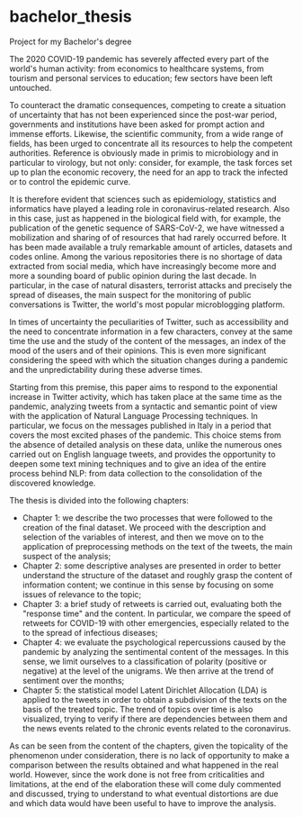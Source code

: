 # bachelor_thesis
Project for my Bachelor's degree


The 2020 COVID-19 pandemic has severely affected every part of the world's human activity: from economics to healthcare systems, from tourism and personal services to education; few sectors have been left untouched.

To counteract the dramatic consequences, competing to create a situation of uncertainty that has not been experienced since the post-war period, governments and
institutions have been asked for prompt action and immense efforts. Likewise, the scientific community, from a wide range of fields, has been urged to concentrate
all its resources to help the competent authorities. Reference is obviously made in primis to microbiology and in particular to virology, but not only: consider,
for example, the task forces set up to plan the economic recovery, the need for an app to track the infected or to control the epidemic curve.

It is therefore evident that sciences such as epidemiology, statistics and informatics have played a leading role in coronavirus-related research. Also in this case,
just as happened in the biological field with, for example, the publication of the genetic sequence of SARS-CoV-2, we have witnessed a mobilization and sharing of
of resources that had rarely occurred before. It has been made available a truly remarkable amount of articles, datasets and codes online.
Among the various repositories there is no shortage of data extracted from social media, which have increasingly become
more and more a sounding board of public opinion during the last decade. In particular, in the case of natural disasters, terrorist attacks and precisely the spread of
diseases, the main suspect for the monitoring of public conversations is Twitter, the world's most popular microblogging platform.

In times of uncertainty the peculiarities of Twitter, such as accessibility and the need to concentrate information in a few characters, convey at the same time the use
and the study of the content of the messages, an index of the mood of the users and of their opinions. This is even more significant considering the speed with which the situation changes during a pandemic and the unpredictability during these adverse times.

Starting from this premise, this paper aims to respond to the exponential increase in Twitter activity, which has taken place at the same time as the pandemic, analyzing tweets from a syntactic and semantic point of view with the application of Natural Language Processing techniques. In particular, we focus on the messages published in Italy in a period that covers the most excited phases of the pandemic.
This choice stems from the absence of detailed analysis on these data, unlike the numerous ones carried out on English language tweets, and
provides the opportunity to deepen some text mining techniques and to give an idea of the entire process behind NLP: from data collection to the consolidation
of the discovered knowledge.

The thesis is divided into the following chapters:
- Chapter 1: we describe the two processes that were followed to the creation of the final dataset. We proceed with the description and selection
of the variables of interest, and then we move on to the application of preprocessing methods on the text of the tweets, the main suspect of the analysis;
- Chapter 2: some descriptive analyses are presented in order to better understand the structure of the dataset and roughly grasp the content of information content; we continue in this sense by focusing on some issues of relevance to the topic;
- Chapter 3: a brief study of retweets is carried out, evaluating both the "response time" and the content. In particular, we compare the speed of retweets for COVID-19 with other emergencies, especially related to the to the spread of infectious diseases;
- Chapter 4: we evaluate the psychological repercussions caused by the pandemic by analyzing the sentimental content of the messages. In this sense, we limit ourselves
to a classification of polarity (positive or negative) at the level of the unigrams. We then arrive at the trend of sentiment over the months;
- Chapter 5: the statistical model Latent Dirichlet Allocation (LDA) is applied to the tweets in order to obtain a subdivision of the texts on the basis
of the treated topic. The trend of topics over time is also visualized, trying to verify if there are dependencies between them and the news events related to the
chronic events related to the coronavirus.

As can be seen from the content of the chapters, given the topicality of the phenomenon under consideration, there is no lack of opportunity to make a comparison between the results obtained and what happened in the real world. However, since the work done is not free from criticalities and limitations, at the end of the elaboration these will come duly commented and discussed, trying to understand to what eventual distortions are due and which data would have been useful to have to improve the analysis.

